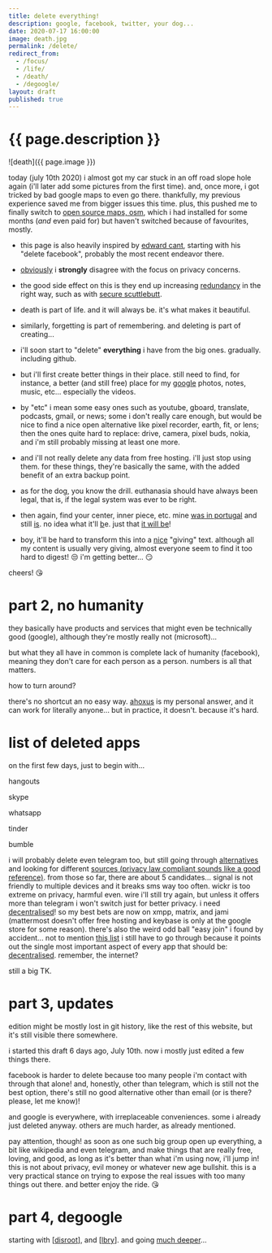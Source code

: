 ```yaml
---
title: delete everything!
description: google, facebook, twitter, your dog...
date: 2020-07-17 16:00:00
image: death.jpg
permalink: /delete/
redirect_from:
  - /focus/
  - /life/
  - /death/
  - /degoogle/
layout: draft
published: true
---
```


# {{ page.description }}

![death]({{ page.image }})

today (july 10th 2020) i almost got my car stuck in an off road slope hole again (i'll later add some pictures from the first time). and, once more, i got tricked by bad google maps to even go there. thankfully, my previous experience saved me from bigger issues this time. plus, this pushed me to finally switch to [open source maps, osm](https://osmand.net/), which i had installed for some months (*and* even paid for) but haven't switched because of favourites, mostly.

- this page is also heavily inspired by [edward cant](https://pornblock.co.uk/), starting with his "delete facebook", probably the most recent endeavor there.

- [obviously](/privacy) i **strongly** disagree with the focus on privacy concerns.

- the good side effect on this is they end up increasing [redundancy](/backup) in the right way, such as with [secure scuttlebutt](/scuttlebutt).

- death is part of life. and it will always be. it's what makes it beautiful.

- similarly, forgetting is part of remembering. and deleting is part of creating...

- i'll soon start to "delete" **everything** i have from the big ones. gradually. including github.

- but i'll first create better things in their place. still need to find, for instance, a better (and still free) place for my [google](/google) photos, notes, music, etc... especially the videos.

- by "etc" i mean some easy ones such as youtube, gboard, translate, podcasts, gmail, or news; some i don't really care enough, but would be nice to find a nice open alternative like pixel recorder, earth, fit, or lens; then the ones quite hard to replace: drive, camera, pixel buds, nokia, and i'm still probably missing at least one more.

- and i'll not really delete any data from free hosting. i'll just stop using them. for these things, they're basically the same, with the added benefit of an extra backup point.

- as for the dog, you know the drill. euthanasia should have always been legal, that is, if the legal system was ever to be right.

- then again, find your center, inner piece, etc. mine [was in portugal](/tamera) and still [is](/ahoxus). no idea what it'll [b](/basiux)e. just that [it will be](/fun)!

- boy, it'll be hard to transform this into a [nice](/credibility) "giving" text. although all my content is usually very giving, almost everyone seem to find it too hard to digest! 😒 i'm getting better... 😏

cheers! 😘

# part 2, no humanity

they basically have products and services that might even be technically good (google), although they're mostly really not (microsoft)...

but what they all have in common is complete lack of humanity (facebook), meaning they don't care for each person as a person. numbers is all that matters.

how to turn around?

there's no shortcut an no easy way. [ahoxus](/ahoxus) is my personal answer, and it can work for literally anyone... but in practice, it doesn't. because it's hard.

# list of deleted apps

on the first few days, just to begin with...

hangouts

skype

whatsapp

tinder

bumble

i will probably delete even telegram too, but still going through [alternatives](https://restoreprivacy.com/secure-encrypted-messaging-services/) and looking for different [sources (privacy law compliant sounds like a good reference)](https://en.m.wikipedia.org/wiki/Comparison_of_cross-platform_instant_messaging_clients). from those so far, there are about 5 candidates... signal is not friendly to multiple devices and it breaks sms way too often. wickr is too extreme on privacy, harmful even. wire i'll still try again, but unless it offers more than telegram i won't switch just for better privacy. i need [decentralised](https://en.m.wikipedia.org/wiki/Comparison_of_instant_messaging_protocols)! so my best bets are now on xmpp, matrix, and jami (mattermost doesn't offer free hosting and keybase is only at the google store for some reason). there's also the weird odd ball "easy join" i found by accident... not to mention [this list](https://www.geckoandfly.com/20552/encrypted-secure-message-chat/) i still have to go through because it points out the single most important aspect of every app that should be: [decentralised](https://hackernoon.com/what-is-decentralized-internet-and-how-new-ios-and-android-mobile-apps-will-work-545938afe3ea). remember, the internet? 

still a big TK.

# part 3, updates

edition might be mostly lost in git history, like the rest of this website, but it's still visible there somewhere.

i started this draft 6 days ago, July 10th. now i mostly just edited a few things there.

facebook is harder to delete because too many people i'm contact with through that alone! and, honestly, other than telegram, which is still not the best option, there's still no good alternative other than email (or is there? please, let me know)!

and google is everywhere, with irreplaceable conveniences. some i already just deleted anyway. others are much harder, as already mentioned.

pay attention, though! as soon as one such big group open up everything, a bit like wikipedia and even telegram, and make things that are really free, loving, and good, as long as it's better than what i'm using now, i'll jump in! this is not about privacy, evil money or whatever new age bullshit. this is a very practical stance on trying to expose the real issues with too many things out there. and better enjoy the ride. 😘

# part 4, degoogle

starting with [[disroot](/disroot)], and [[lbry](/lbry)]. and going [much deeper](https://www.reddit.com/r/degoogle/wiki)...
